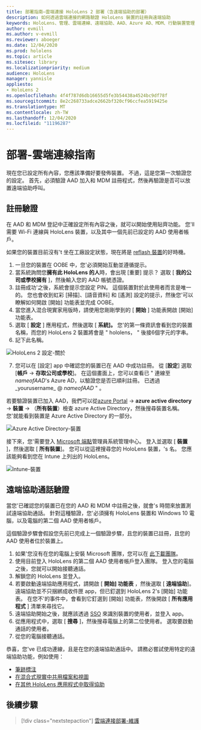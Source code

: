 ```yaml
---
title: 部署指南–雲端連接 HoloLens 2 部署（含遠端協助的部署）
description: 如何透過雲端連接的網路驗證 HoloLens 裝置的註冊與遠端協助
keywords: HoloLens、管理、雲端連線、遠端協助、AAD、Azure AD、MDM、行動裝置管理
author: evmill
ms.author: v-evmill
ms.reviewer: aboeger
ms.date: 12/04/2020
ms.prod: hololens
ms.topic: article
ms.sitesec: library
ms.localizationpriority: medium
audience: HoloLens
manager: yannisle
appliesto:
- HoloLens 2
ms.openlocfilehash: 4f4f787d6db16655d5fe3b54438a4524bc9df78f
ms.sourcegitcommit: 8e2c268733adce2662bf320cf96ccfea5919425e
ms.translationtype: MT
ms.contentlocale: zh-TW
ms.lasthandoff: 12/04/2020
ms.locfileid: "11196287"
---
```

# 部署-雲端連線指南

現在您已設定所有內容，您應該準備好要發佈裝置。 不過，這是您第一次驗證您的設定。 首先，必須驗證 AAD 加入和 MDM 註冊程式，然後再驗證是否可以放置遠端協助呼叫。

## 註冊驗證

在 AAD 和 MDM 登記中正確設定所有內容之後，就可以開始使用貼齊功能。 您&#39;ll 需要 Wi-Fi 連線與 HoloLens 裝置，以及其中一個先前已設定的 AAD 使用者帳戶。

如果您的裝置目前沒有&#39;t 坐在工廠設定狀態，現在將是 [reflash 裝置](https://docs.microsoft.com/hololens/hololens-recovery#clean-reflash-the-device)的好時機。

1. 一旦您的裝置在 OOBE 中，您&#39;必須開始互動並遵循提示。 
1. 當系統詢問您**擁有此 HoloLens 的人**時，會出現 [重要] 提示？ 選取 [ **我的公司或學校擁有** ]，然後輸入您的 AAD 帳號憑證。
1. 註冊成功&#39;之後，系統會提示您設定 PIN。 這個裝置對於此使用者而言是唯一的。 您也會收到虹彩 [掃描]、[語音資料] 和 [遙測] 設定的提示，然後您&#39;可以瞭解如何開啟 [開始] 功能表並完成 OOBE。
1. 當您進入混合現實家用版時，請使用您剛剛學到的 [ **開始** ] 功能表開啟 [開始] 功能表。 
1. 選取 [ **設定** ] 應用程式，然後選取 [ **系統]。** 您&#39;的第一條資訊會看到您的裝置名稱，而您的 HoloLens 2 裝置將會是 &quot; hololens， &quot; 後接6個字元的字串。 
1. 記下此名稱。

![HoloLens 2 設定-關於](./images/hololens2-settings-about.jpg)

7. 您可以在 [設定] app 中確認您的裝置已在 AAD 中成功註冊。 從 [**設定**] 選取 [**帳戶**  ->  **存取公司或學校**]。 在這個畫面上，您可以查看已 &quot; 連線至 _nameofAAD_&#39;s Azure AD，以驗證您是否已順利註冊。 已透過_yourusername_ @ _nameofAAD_ &quot; 。

若要驗證裝置已加入 AAD，我們可以從[azure Portal](https://portal.azure.com/#home)  ->  **azure active directory**  ->  **裝置**  ->  （**所有裝置**）檢查 azure Active Directory，然後搜尋裝置名稱。 您&#39;就能看到裝置是 Azure Active Directory 的一部分。

![Azure Active Directory-裝置](./images/aad-enrollment.png)

接下來，您&#39;需要登入 [Microsoft 端點](https://endpoint.microsoft.com/#home)管理員系統管理中心。 登入並選取 [ **裝置** ]，然後選取 [ **所有裝置**]。 您可以從這裡搜尋您的 HoloLens 裝置，&#39;s 名。 您應該能夠看到您在 Intune 上列出的 HoloLens。

![Intune-裝置](./images/endpoint-all-devices-enrolled.png)

## 遠端協助通話驗證

當您&#39;已確認您的裝置已在您的 AAD 和 MDM 中註冊之後，就會&#39;s 時間來放置測試遠端協助通話。 針對這種驗證，您&#39;必須擁有 HoloLens 裝置和 Windows 10 電腦，以及電腦的第二個 AAD 使用者帳戶。

這個驗證步驟會假設您先前已完成上一個驗證步驟，且您的裝置已註冊，且您的 AAD 使用者位於裝置上。

1. 如果&#39;您沒有在您的電腦上安裝 Microsoft 團隊，您可以在 [此下載團隊](https://www.microsoft.com/microsoft-365/microsoft-teams/download-app)。
2. 使用目前登入 HoloLens 的第二個 AAD 使用者帳戶登入團隊。 登入您的電腦之後，您就可以開始接聽通話。
3. 解鎖您的 HoloLens 並登入。
4. 若要啟動遠端協助應用程式，請開啟 [ **開始] 功能表** ，然後選取 [ **遠端協助**]。 遠端協助並不只捆綁成收件匣 app，但已釘選到 HoloLens 2&#39;s [開始] 功能表。 在您不&#39;的事件中，會看到它釘選到 [開始] 功能表，然後開啟 [ **所有應用程式** ] 清單來尋找它。
5. 遠端協助開始之後，就應該透過 [SSO](https://docs.microsoft.com/azure/active-directory/manage-apps/what-is-single-sign-on) 來識別裝置的使用者，並登入 app。
6. 從應用程式中，選取 [ **搜尋** ]，然後搜尋電腦上的第二位使用者。 選取要啟動通話的使用者。
7. 從您的電腦接聽通話。

恭喜，您&#39;ve 已成功連線，且是在您的遠端協助通話中。 請務必嘗試使用特定的遠端協助功能，例如使用：

- [筆跡標注](https://docs.microsoft.com/dynamics365/mixed-reality/remote-assist/add-annotations-hololens)
- [在混合式現實中共用檔案和視圖](https://docs.microsoft.com/dynamics365/mixed-reality/remote-assist/display-save-files)
- [在其他 HoloLens 應用程式中取得協助](https://docs.microsoft.com/dynamics365/mixed-reality/remote-assist/get-help-hololens-app-hololens)

## 後續步驟

> [!div class="nextstepaction"]
> [雲端連接部署-維護](hololens2-cloud-connected-maintain.md)